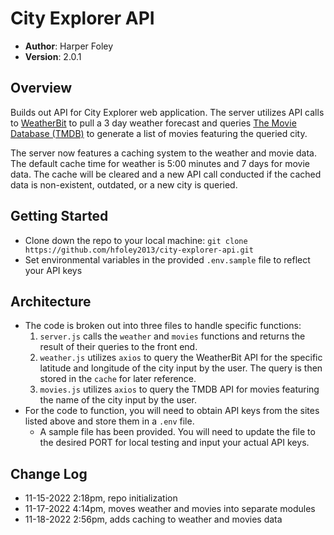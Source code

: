 # City Explorer API

* **Author**: Harper Foley
* **Version**: 2.0.1

## Overview

Builds out API for City Explorer web application. The server utilizes API calls to [WeatherBit](https://www.weatherbit.io/) to pull a 3 day weather forecast and queries [The Movie Database (TMDB)](https://www.themoviedb.org/) to generate a list of movies featuring the queried city. <br>

The server now features a caching system to the weather and movie data. The default cache time for weather is 5:00 minutes and 7 days for movie data. The cache will be cleared and a new API call conducted if the cached data is non-existent, outdated, or a new city is queried.

## Getting Started

* Clone down the repo to your local machine: `git clone https://github.com/hfoley2013/city-explorer-api.git`
* Set environmental variables in the provided `.env.sample` file to reflect your API keys

## Architecture

* The code is broken out into three files to handle specific functions:
  1. `server.js` calls the `weather` and `movies` functions and returns the result of their queries to the front end.
  2. `weather.js` utilizes `axios` to query the WeatherBit API for the specific latitude and longitude of the city input by the user. The query is then stored in the `cache` for later reference.
  3. `movies.js` utilizes `axios` to query the TMDB API for movies featuring the name of the city input by the user.
* For the code to function, you will need to obtain API keys from the sites listed above and store them in a `.env` file.
  * A sample file has been provided. You will need to update the file to the desired PORT for local testing and input your actual API keys.

## Change Log

* 11-15-2022 2:18pm, repo initialization
* 11-17-2022 4:14pm, moves weather and movies into separate modules
* 11-18-2022 2:56pm, adds caching to weather and movies data
